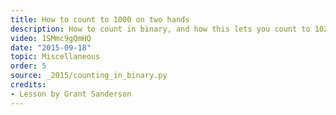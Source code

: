 ```yaml
---
title: How to count to 1000 on two hands
description: How to count in binary, and how this lets you count to 1023 on two hands.
video: 1SMmc9gQmHQ
date: "2015-09-18"
topic: Miscellaneous
order: 5
source: _2015/counting_in_binary.py
credits:
- Lesson by Grant Sanderson
---
```

